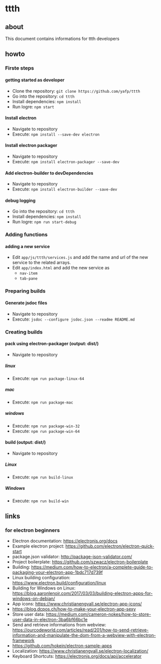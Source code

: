 # ttth
## about
This document contains informations for ttth developers

## howto

### Firste steps

#### getting started as developer
* Clone the repository: ```git clone https://github.com/yafp/ttth```
* Go into the repository: ```cd ttth```
* Install dependencies: ```npm install```
* Run logre: ```npm start```

#### Install electron
* Navigate to repository
* Execute: ```npm install --save-dev electron```

#### Install electron packager
* Navigate to repository
* Execute: ```npm install electron-packager --save-dev```

#### Add electron-builder to devDependencies
* Navigate to repository
* Execute: ```npm install electron-builder --save-dev```

#### debug logging
* Go into the repository: ```cd ttth```
* Install dependencies: ```npm install```
* Run logre: ```npm run start-debug```



### Adding functions

#### adding a new service
* Edit ```app/js/ttth/services.js``` and add the name and url of the new service to the related arrays.
* Edit ```app/index.html``` and add the new service as
  * ```nav-item```
  * ```tab-pane```



### Preparing builds

#### Generate jsdoc files
* Navigate to repository
* Execute: ```jsdoc --configure jsdoc.json --readme README.md```



### Creating builds

#### pack using electron-packager (output: dist/)
* Navigate to repository

##### linux
* Execute: ```npm run package-linux-64```

##### mac
* Execute: ```npm run package-mac```

##### windows
* Execute: ```npm run package-win-32```
* Execute: ```npm run package-win-64```


#### build (output: dist/)
* Navigate to repository

##### Linux
* Execute: ```npm run build-linux```

##### Windows
* Execute: ```npm run build-win```




## links
### for electron beginners
* Electron documentation: https://electronjs.org/docs
* Example electron project: https://github.com/electron/electron-quick-start
* package.json validator: http://package-json-validator.com/
* Project boilerplate: https://github.com/szwacz/electron-boilerplate
* Building: https://medium.com/how-to-electron/a-complete-guide-to-packaging-your-electron-app-1bdc717d739f
* Linux building configuration: https://www.electron.build/configuration/linux
* Building for Windows on Linux: https://blog.aaronlenoir.com/2017/03/03/building-electron-apps-for-windows-on-debian/
* App icons: https://www.christianengvall.se/electron-app-icons/
* https://blog.dcpos.ch/how-to-make-your-electron-app-sexy
* Store user data: https://medium.com/cameron-nokes/how-to-store-user-data-in-electron-3ba6bf66bc1e
* Send and retrieve informations from webview: https://ourcodeworld.com/articles/read/201/how-to-send-retrieve-information-and-manipulate-the-dom-from-a-webview-with-electron-framework
* https://github.com/hokein/electron-sample-apps
* Localization: https://www.christianengvall.se/electron-localization/
* Keyboard Shortcuts: https://electronjs.org/docs/api/accelerator
